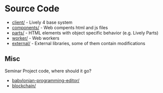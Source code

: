 # Source Code


- [client/](client/) - Lively 4 base system
- [components/](components/) - Web compents html and js files
- [parts/](parts/) - HTML elements with object specific behavior (e.g. Lively Parts)
- [worker/](worker/) - Web workers
- [external/](external/) - External libraries, some of them contain modifications



## Misc

Seminar Project code, where should it go?

- [babylonian-programming-editor/](babylonian-programming-editor/)
- [blockchain/](blockchain/)


